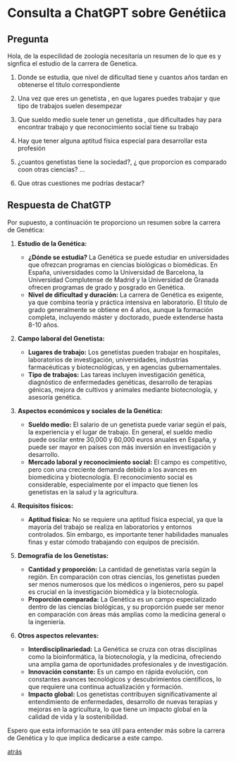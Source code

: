 # Consulta a ChatGPT sobre Genétiica

## Pregunta

Hola, de la especilidad de zoología necesitaría un resumen de lo que es y signfica el estudio de la carrera de Genetica.

1. Donde se estudia, que nivel de dificultad tiene y cuantos años tardan en obtenerse el titulo correspondiente

2. Una vez que eres un genetista , en que lugares puedes trabajar y que tipo de trabajos suelen desempezar

3. Que sueldo medio suele tener un genetista , que dificultades hay para encontrar trabajo y que reconocimiento social tiene su trabajo

4. Hay que tener alguna aptitud física especial para desarrollar esta profesión

5. ¿cuantos genetistas tiene la sociedad?, ¿ que proporcion es comparado coon otras ciencias? ...

6. Que otras cuestiones me podrías destacar?

## Respuesta de ChatGTP

Por supuesto, a continuación te proporciono un resumen sobre la carrera de Genética:

1. **Estudio de la Genética:**
   - **¿Dónde se estudia?** La Genética se puede estudiar en universidades que ofrezcan programas en ciencias biológicas o biomédicas. En España, universidades como la Universidad de Barcelona, la Universidad Complutense de Madrid y la Universidad de Granada ofrecen programas de grado y posgrado en Genética.
   - **Nivel de dificultad y duración:** La carrera de Genética es exigente, ya que combina teoría y práctica intensiva en laboratorio. El título de grado generalmente se obtiene en 4 años, aunque la formación completa, incluyendo máster y doctorado, puede extenderse hasta 8-10 años.

2. **Campo laboral del Genetista:**
   - **Lugares de trabajo:** Los genetistas pueden trabajar en hospitales, laboratorios de investigación, universidades, industrias farmacéuticas y biotecnológicas, y en agencias gubernamentales.
   - **Tipo de trabajos:** Las tareas incluyen investigación genética, diagnóstico de enfermedades genéticas, desarrollo de terapias génicas, mejora de cultivos y animales mediante biotecnología, y asesoría genética.

3. **Aspectos económicos y sociales de la Genética:**
   - **Sueldo medio:** El salario de un genetista puede variar según el país, la experiencia y el lugar de trabajo. En general, el sueldo medio puede oscilar entre 30,000 y 60,000 euros anuales en España, y puede ser mayor en países con más inversión en investigación y desarrollo.
   - **Mercado laboral y reconocimiento social:** El campo es competitivo, pero con una creciente demanda debido a los avances en biomedicina y biotecnología. El reconocimiento social es considerable, especialmente por el impacto que tienen los genetistas en la salud y la agricultura.

4. **Requisitos físicos:**
   - **Aptitud física:** No se requiere una aptitud física especial, ya que la mayoría del trabajo se realiza en laboratorios y entornos controlados. Sin embargo, es importante tener habilidades manuales finas y estar cómodo trabajando con equipos de precisión.

5. **Demografía de los Genetistas:**
   - **Cantidad y proporción:** La cantidad de genetistas varía según la región. En comparación con otras ciencias, los genetistas pueden ser menos numerosos que los médicos o ingenieros, pero su papel es crucial en la investigación biomédica y la biotecnología.
   - **Proporción comparada:** La Genética es un campo especializado dentro de las ciencias biológicas, y su proporción puede ser menor en comparación con áreas más amplias como la medicina general o la ingeniería.

6. **Otros aspectos relevantes:**
   - **Interdisciplinariedad:** La Genética se cruza con otras disciplinas como la bioinformática, la biotecnología, y la medicina, ofreciendo una amplia gama de oportunidades profesionales y de investigación.
   - **Innovación constante:** Es un campo en rápida evolución, con constantes avances tecnológicos y descubrimientos científicos, lo que requiere una continua actualización y formación.
   - **Impacto global:** Los genetistas contribuyen significativamente al entendimiento de enfermedades, desarrollo de nuevas terapias y mejoras en la agricultura, lo que tiene un impacto global en la calidad de vida y la sostenibilidad.

Espero que esta información te sea útil para entender más sobre la carrera de Genética y lo que implica dedicarse a este campo.

[atrás](./README.md)